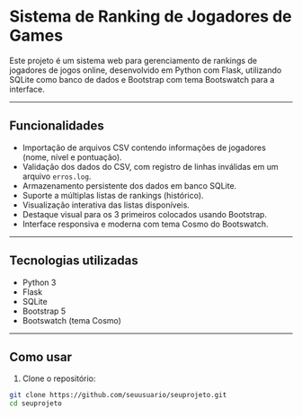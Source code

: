 # Sistema de Ranking de Jogadores de Games

Este projeto é um sistema web para gerenciamento de rankings de jogadores de jogos online, desenvolvido em Python com Flask, utilizando SQLite como banco de dados e Bootstrap com tema Bootswatch para a interface.

---

## Funcionalidades

- Importação de arquivos CSV contendo informações de jogadores (nome, nível e pontuação).
- Validação dos dados do CSV, com registro de linhas inválidas em um arquivo `erros.log`.
- Armazenamento persistente dos dados em banco SQLite.
- Suporte a múltiplas listas de rankings (histórico).
- Visualização interativa das listas disponíveis.
- Destaque visual para os 3 primeiros colocados usando Bootstrap.
- Interface responsiva e moderna com tema Cosmo do Bootswatch.

---

## Tecnologias utilizadas

- Python 3
- Flask
- SQLite
- Bootstrap 5
- Bootswatch (tema Cosmo)

---

## Como usar

1. Clone o repositório:

```bash
git clone https://github.com/seuusuario/seuprojeto.git
cd seuprojeto

